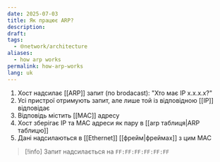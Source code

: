 ```yaml
---
date: 2025-07-03
title: Як працює ARP?
description: 
draft: 
tags:
  - 🌐network/architecture
aliases:
  - how arp works
permalink: how-arp-works
lang: uk
---
```


1. Хост надсилає [[ARP]] запит (по brodacast): "Хто має IP x.x.x.x?"
2. Усі пристрої отримують запит, але лише той із відповідною [[IP]] відповідає
3. Відповідь містить [[MAC]] адресу
4. Хост зберігає IP та MAC адреси як пару в [[arp таблиця|ARP таблицю]]
5. Дані надсилаються в [[Ethernet]] [[фрейм|фреймах]] з цим MAC

> [!info] Запит надсилається на `FF:FF:FF:FF:FF:FF`
